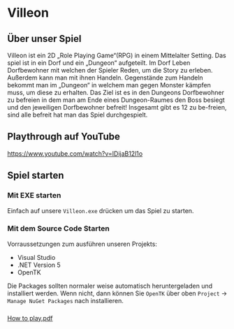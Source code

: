 # Villeon 

## Über unser Spiel
Villeon ist ein 2D „Role Playing Game“(RPG) in einem Mittelalter Setting. Das spiel ist in ein Dorf und ein „Dungeon“ aufgeteilt. 
Im Dorf Leben Dorfbewohner mit welchen der Spieler Reden, um die Story zu erleben. Außerdem kann man mit ihnen Handeln. 
Gegenstände zum Handeln bekommt man im „Dungeon“ in welchem man gegen Monster kämpfen muss, um diese zu erhalten. 
Das Ziel ist es in den Dungeons Dorfbewohner zu befreien in dem man am Ende eines Dungeon-Raumes den Boss besiegt und den jeweiligen Dorfbewohner befreit! 
Insgesamt gibt es 12 zu be-freien, sind alle befreit hat man das Spiel durchgespielt. 

## Playthrough auf YouTube
https://www.youtube.com/watch?v=IDijaB12l1o

## Spiel starten

### Mit EXE starten
Einfach auf unsere `Villeon.exe` drücken um das Spiel zu starten.

### Mit dem Source Code Starten
Vorraussetzungen zum ausführen unseren Projekts:
* Visual Studio
* .NET Version 5
* OpenTK

Die Packages sollten normaler weise automatisch heruntergeladen und installiert werden. Wenn nicht, dann können Sie `OpenTK` über oben `Project` -> `Manage NuGet Packages` nach installieren.

### 
[How to play.pdf](https://github.com/Toaschty/Villeon/blob/main/How.to.play.pdf)
